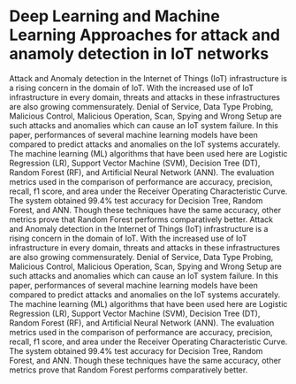 #  Deep Learning and Machine Learning Approaches for attack and anamoly detection in IoT networks
Attack and Anomaly detection in the Internet of Things (IoT) infrastructure is a rising concern in the domain of IoT. With the increased use of IoT infrastructure in every domain, threats and attacks in these infrastructures are also growing commensurately. Denial of Service, Data Type Probing, Malicious Control, Malicious Operation, Scan, Spying and Wrong Setup are such attacks and anomalies which can cause an IoT system failure. In this paper, performances of several machine learning models have been compared to predict attacks and anomalies on the IoT systems accurately. The machine learning (ML) algorithms that have been used here are Logistic Regression (LR), Support Vector Machine (SVM), Decision Tree (DT), Random Forest (RF), and Artificial Neural Network (ANN). The evaluation metrics used in the comparison of performance are accuracy, precision, recall, f1 score, and area under the Receiver Operating Characteristic Curve. The system obtained 99.4% test accuracy for Decision Tree, Random Forest, and ANN. Though these techniques have the same accuracy, other metrics prove that Random Forest performs comparatively better.
Attack and Anomaly detection in the Internet of Things (IoT) infrastructure is a rising concern in the domain of IoT. With the increased use of IoT infrastructure in every domain, threats and attacks in these infrastructures are also growing commensurately. Denial of Service, Data Type Probing, Malicious Control, Malicious Operation, Scan, Spying and Wrong Setup are such attacks and anomalies which can cause an IoT system failure. In this paper, performances of several machine learning models have been compared to predict attacks and anomalies on the IoT systems accurately. The machine learning (ML) algorithms that have been used here are Logistic Regression (LR), Support Vector Machine (SVM), Decision Tree (DT), Random Forest (RF), and Artificial Neural Network (ANN). The evaluation metrics used in the comparison of performance are accuracy, precision, recall, f1 score, and area under the Receiver Operating Characteristic Curve. The system obtained 99.4% test accuracy for Decision Tree, Random Forest, and ANN. Though these techniques have the same accuracy, other metrics prove that Random Forest performs comparatively better.
